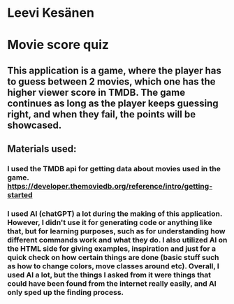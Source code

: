 # Leevi Kesänen

# Movie score quiz

## This application is a game, where the player has to guess between 2 movies, which one has the higher viewer score in TMDB. The game continues as long as the player keeps guessing right, and when they fail, the points will be showcased.

## Materials used:

### I used the TMDB api for getting data about movies used in the game. https://developer.themoviedb.org/reference/intro/getting-started

### I used AI (chatGPT) a lot during the making of this application. However, I didn't use it for generating code or anything like that, but for learning purposes, such as for understanding how different commands work and what they do. I also utilized AI on the HTML side for giving examples, inspiration and just for a quick check on how certain things are done (basic stuff such as how to change colors, move classes around etc). Overall, I used AI a lot, but the things I asked from it were things that could have been found from the internet really easily, and AI only sped up the finding process.
